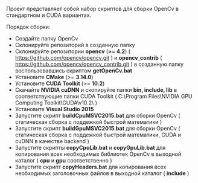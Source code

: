 Проект представляет собой набор скриптов для сборки OpenCv в стандартном и CUDA вариантах.

Порядок сборки:
*  Создайте папку OpenCv
*  Склонируйте репозиторий в созданную папку
*  Склонируйте репозитории **opencv** (**>= 4.2**) ( https://github.com/opencv/opencv.git )
и **opencv_contrib** ( https://github.com/opencv/opencv_contrib.git ) в созданную папку
воспользовавшись скриптом **getOpenCv.bat**
*  Установите **CMake** (>= **3.14.0**)
*  Установите **CUDA Toolkit** (>= **10.2**)
*  Скачайте **NVIDIA cuDNN** и скопируйте папки **bin, include, lib** в соответствующие папки CUDA Toolkit
( C:\Program Files\NVIDIA GPU Computing Toolkit\CUDA\v10.2\ )
*  Установите **Visual Studio 2015**
*  Запустите скрипт **buildСpuMSVC2015.bat** для сборки OpenCv ( статическая сборка с поддежкой быстрой математики )
*  Запустите скрипт **buildGpuMSVC2015.bat** для сборки OpenCv ( статическая сборка с поддежкой быстрой математики, CUDA и cuDNN в качестве backend )
*  Запустите скрипты **copyCpuLib.bat** и **copyGpuLib.bat** для копирования всех необходимых библиотек OpenCv в выходной каталог ( **cpu** и **gpu** соответственно )
*  Запустите скрипт **copyHeaders.bat** для копирования всех необходимых заголовочных файлов в выходной каталог ( **include** )
 